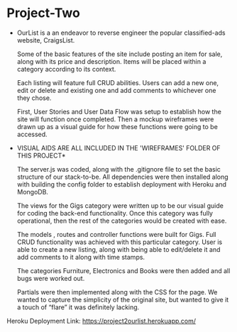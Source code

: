 # Project-Two

- OurList is a an endeavor to reverse engineer the popular classified-ads website, CraigsList. 
 
	Some of the basic features of the site include posting an item for sale, along with its price and description. Items will be placed within a category according to its context.
 
	Each listing will feature full CRUD abilities. Users can add a new one, edit or delete and existing one and add comments to whichever one they chose.

  First, User Stories and User Data Flow was setup to establish how the site will function once completed. Then a mockup wireframes were drawn up as a visual guide for how these functions were going to be accessed. 
  
* VISUAL AIDS ARE ALL INCLUDED IN THE 'WIREFRAMES' FOLDER OF THIS PROJECT*

   The server.js was coded, along with the .gitignore file to set the basic structure of our stack-to-be. All dependencies were then installed along with building the config folder to establish deployment with Heroku and MongoDB.

   The views for the Gigs category were written up to be our visual guide for coding the back-end functionality. Once this category was fully operational, then the rest of the categories would be created with ease.

   The models , routes and controller functions were built for Gigs. Full CRUD functionality was achieved with this particular category. User is able to create a new listing, along with being able to edit/delete it and add comments to it along with time stamps.

   The categories Furniture, Electronics  and Books were then added and all bugs were worked out.

   Partials were then implemented along with the CSS for the page. We wanted to capture the simplicity of the original site, but wanted to give it a touch of “flare” it was definitely lacking.

Heroku Deployment Link: https://project2ourlist.herokuapp.com/


